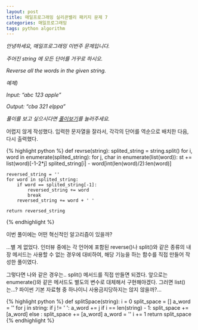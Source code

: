 ```yaml
---
layout: post
title: 매일프로그래밍 실리콘밸리 패키지 문제 7
categories: 매일프로그래밍
tags: python algorithm
---
```


*안녕하세요, 매일프로그래밍 이번주 문제입니다.*

*주어진 string 에 모든 단어를 거꾸로 하시오.*


*Reverse all the words in the given string.*

<!--more-->

*예제)*

*Input: “abc 123 apple”*

*Output: “cba 321 elppa”*




*풀이를 보고 싶으시다면 [풀이보기](http://url6080.mailprogramming.com/wf/click?upn=5YNwhcR4-2FFhQA54IFFE-2FIijGnZEwyyYieIxIap6l3O8VD7TP37Xl49W2TG8pxTYN9GZvVN9h3djM-2BqQ9dS0uR3spXmCgmyqqjr66mlKYtDc4I953MudVQ3kZ8d1cquEEA2Q99-2B-2FP9d5XlhO-2FSXl-2FmlhdRP-2BR0qEMX-2FpRPwGNzgOc7yrdqODV7Rnn-2BoirTsRc_Zgoc2ijnN3jtNTS7ITLZKrJdLqoKRo6qqLK1adFq7tcBbnn8kJrbQrVy56dQcnoolWNzBDP3hNZit1UFP6AdVb936LspnLwqPKrdp-2BCO7RC4HEpVz9ibRBylaZXRE4VWxB0za00p5ZjOcGaIAXmnB9f8PmC0cHBNMr5AKC-2BIen1RvYkXZB7qbOYBCKepX-2Byw34-2BZsQckA6kbOdwsxdxYRQZ0rXD7dV4CCweroSgpctTlt67LeQRkKpMN1XWQiuSG)를 눌러주세요.*

<!--more-->

어렵지 않게 작성했다. 입력한 문자열을 잘라서, 각각의 단어를 역순으로 배치한 다음, 다시 출력했다.

{% highlight python %}
def revrse(string):
    splited_string = string.split()
    for i, word in enumerate(splited_string):
        for j, char in enumerate(list(word)):
            st += list(word)[-1-2*j]
        splited_string[i] - word[int(len(word)/2):len(word)]

    reversed_string = ''
    for word in splited_string:
        if word == splited_string[-1]:
            reversed_string += word
            break
        reversed_string += word + ' '

    return reversed_string
{% endhighlight %}

이번 풀이에는 어떤 혁신적인 알고리즘이 있을까?

...별 게 없었다. 인터뷰 중에는 각 언어에 포함된 reverse()나 split()와 같은 종류의 내장 메서드는 사용할 수 없는 경우에 대비하여, 해당 기능을 하는 함수를 직접 만들어 작성한 풀이였다.

그렇다면 나와 같은 경우는.. split() 메서드를 직접 만들면 되겠다. 앞으로는 enumerate()와 같은 메서드도 별도의 변수로 대체해서 구현해야겠다. 그러면 list()는...? 파이썬 기본 자료형 중 하나이니 사용금지당하지는 않지 않을까?...

{% highlight python %}
def splitSpace(string):
    i = 0
    split_space = []
    a_word = ''
    for j in string:
        if j != ' ':
            a_word += j
            if i == len(string) - 1:
                split_space += [a_word]
        else :
            split_space += [a_word]
            a_word = ''
        i += 1
    return split_space
{% endhighlight %}
